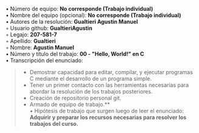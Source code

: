 • Número de equipo: **No corresponde (Trabajo individual)**  
• Nombre del equipo (opcional): **No corresponde (Trabajo individual)**  
• Autores de la resolución: **Gualtieri Agustin Manuel**  
◦ Usuario github: **GualtieriAgustin**  
◦ Legajo: **207-581-7**  
◦ Apellido: **Gualtieri**  
◦ Nombre: **Agustin Manuel**  
• Número y título del trabajo: **00 - "Hello, World!" en C**  
• Transcripción del enunciado: 
> - Demostrar capacidad para editar, compilar, y ejecutar programas C mediante el desarrollo de un programa simple.  
> - Tener un primer contacto con las herramientas necesarias para abordar la resolución de los trabajos posteriores.  
> -  Creación de repositorio personal git.  
> -  Armado de equipo de trabajo.**  
• Hipótesis de trabajo que surgen luego de leer el enunciado: **Adquirir y preparar los recursos necesarias para resolver los trabajos del curso.**  